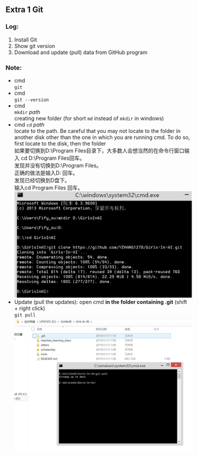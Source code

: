## Extra 1 Git
### Log:
1. Install Git
2. Show git version
3. Download and update (pull) data from GitHub program

### Note:
* cmd  
`git`  
* cmd  
`git --version`  
* cmd  
`mkdir` *path*  
creating new folder (for short `md` instead of `mkdir` in windows)  
* cmd
`cd` *path*  
locate to the path. Be careful that you may not locate to the folder in another disk other than the one in which you are running cmd. To do so, first locate to the disk, then the folder  
如果要切换到D:\Program Files目录下，大多数人会想当然的在命令行窗口输入 cd D:\Program Files回车。  
发现并没有切换到D:\Program Files。  
正确的做法是输入D:  回车。  
发现已经切换到D盘下。  
输入cd Program Files 回车。  
![mkdircd](https://github.com/FifyNagi/GirlsInAI-Learning-Diary/blob/master/Others/mkdircd.png)
* Update (pull the updates): open cmd **in the folder containing .git** (shift + right click)  
`git pull` 
![Gitpull](https://github.com/FifyNagi/GirlsInAI-Learning-Diary/blob/master/Others/gitpull.png)
